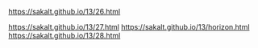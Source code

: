 https://sakalt.github.io/13/26.html

https://sakalt.github.io/13/27.html
https://sakalt.github.io/13/horizon.html
https://sakalt.github.io/13/28.html
